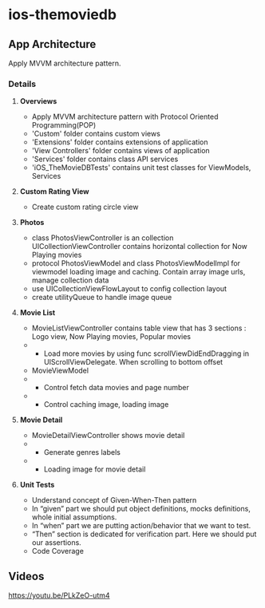 # ios-themoviedb

## App Architecture
Apply MVVM architecture pattern. 

### Details
 1. **Overviews**
	 * Apply MVVM architecture pattern with Protocol Oriented Programming(POP)
 	 * 'Custom' folder contains custom views
 	 * 'Extensions' folder contains extensions of application
 	 * 'View Controllers' folder contains views of application
 	 * 'Services' folder contains class API services
 	 * 'iOS_TheMovieDBTests' contains unit test classes for ViewModels, Services

 2. **Custom Rating View**
	 * Create custom rating circle view

 3. **Photos**
	 * class PhotosViewController is an collection UICollectionViewController contains horizontal collection for Now Playing movies
	 * protocol PhotosViewModel and class PhotosViewModelImpl for viewmodel loading image and caching. Contain array image urls, manage collection data 
	 * use UICollectionViewFlowLayout to config collection layout
	 * create utilityQueue to handle image queue

 4. **Movie List**
	 * MovieListViewController contains table view that has 3 sections : Logo view, Now Playing movies, Popular movies
	 * + Load more movies by using func scrollViewDidEndDragging in UIScrollViewDelegate. When scrolling to bottom offset
	 * MovieViewModel
	 * + Control fetch data movies and page number
	 * + Control caching image, loading image 

 5. **Movie Detail**
	 * MovieDetailViewController shows movie detail 
	 * + Generate genres labels 
	 * + Loading image for movie detail

 6. **Unit Tests**
	 * Understand concept of Given-When-Then pattern
	 * In “given” part we should put object definitions, mocks definitions, whole initial assumptions.
	 * In “when” part we are putting action/behavior that we want to test.
	 * “Then” section is dedicated for verification part. Here we should put our assertions.
	 * Code Coverage

## Videos

https://youtu.be/PLkZeO-utm4

 

